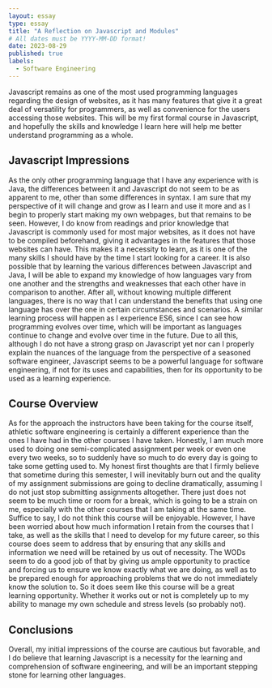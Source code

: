 ```yaml
---
layout: essay
type: essay
title: "A Reflection on Javascript and Modules"
# All dates must be YYYY-MM-DD format!
date: 2023-08-29
published: true
labels:
  - Software Engineering
---
```


  Javascript remains as one of the most used programming languages regarding the design of websites, as it has many features that give it a great deal of versatility for programmers, as well as convenience for the users accessing those websites. This will be my first formal course in Javascript, and hopefully the skills and knowledge I learn here will help me better understand programming as a whole. 

## Javascript Impressions

  As the only other programming language that I have any experience with is Java, the differences between it and Javascript do not seem to be as apparent to me, other than some differences in syntax. I am sure that my perspective of it will change and grow as I learn and use it more and as I begin to properly start making my own webpages, but that remains to be seen. However, I do know from readings and prior knowledge that Javascript is commonly used for most major websites, as it does not have to be compiled beforehand, giving it advantages in the features that those websites can have. This makes it a necessity to learn, as it is one of the many skills I should have by the time I start looking for a career. It is also possible that by learning the various differences between Javascript and Java, I will be able to expand my knowledge of how languages vary from one another and the strengths and weaknesses that each other have in comparison to another. After all, without knowing multiple different languages, there is no way that I can understand the benefits that using one language has over the one in certain circumstances and scenarios. A similar learning process will happen as I experience ES6, since I can see how programming evolves over time, which will be important as languages continue to change and evolve over time in the future. Due to all this, although I do not have a strong grasp on Javascript yet nor can I properly explain the nuances of the language from the perspective of a seasoned software engineer, Javascript seems to be a powerful language for software engineering, if not for its uses and capabilities, then for its opportunity to be used as a learning experience.

## Course Overview

  As for the approach the instructors have been taking for the course itself, athletic software engineering is certainly a different experience than the ones I have had in the other courses I have taken. Honestly, I am much more used to doing one semi-complicated assignment per week or even one every two weeks, so to suddenly have so much to do every day is going to take some getting used to. My honest first thoughts are that I firmly believe that sometime during this semester, I will inevitably burn out and the quality of my assignment submissions are going to decline dramatically, assuming I do not just stop submitting assignments altogether. There just does not seem to be much time or room for a break, which is going to be a strain on me, especially with the other courses that I am taking at the same time. Suffice to say, I do not think this course will be enjoyable. However, I have been worried about how much information I retain from the courses that I take, as well as the skills that I need to develop for my future career, so this course does seem to address that by ensuring that any skills and information we need will be retained by us out of necessity. The WODs seem to do a good job of that by giving us ample opportunity to practice and forcing us to ensure we know exactly what we are doing, as well as to be prepared enough for approaching problems that we do not immediately know the solution to. So it does seem like this course will be a great learning opportunity. Whether it works out or not is completely up to my ability to manage my own schedule and stress levels (so probably not). 

## Conclusions

  Overall, my initial impressions of the course are cautious but favorable, and I do believe that learning Javascript is a necessity for the learning and comprehension of software engineering, and will be an important stepping stone for learning other languages. 
